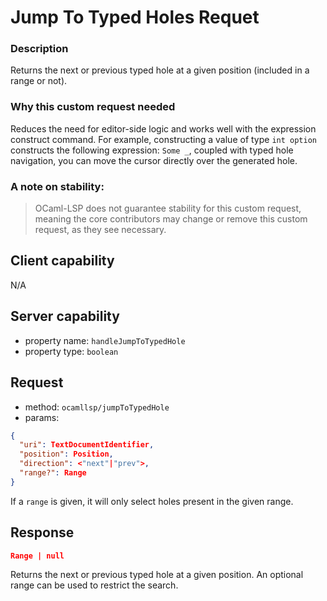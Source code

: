 # Jump To Typed Holes Requet

### Description

Returns the next or previous typed hole at a given position (included
in a range or not).


### Why this custom request needed

Reduces the need for editor-side logic and works well with the
expression construct command. For example, constructing a value of
type `int option` constructs the following expression:
`Some _`, coupled with typed hole navigation, you can move the cursor
directly over the generated hole.


### A note on stability: 

> OCaml-LSP does not guarantee stability for this custom request,
> meaning the core contributors may change or remove this custom
> request, as they see necessary.

## Client capability

N/A

## Server capability

- property name: `handleJumpToTypedHole`
- property type: `boolean`

## Request

- method: `ocamllsp/jumpToTypedHole`
- params:

```json
{
  "uri": TextDocumentIdentifier,
  "position": Position,
  "direction": <"next"|"prev">,
  "range?": Range
}
```

If a `range` is given, it will only select holes present in the given
range.

## Response

```json
Range | null
```

Returns the next or previous typed hole at a given position. An
optional range can be used to restrict the search.
